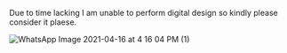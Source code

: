 Due to time lacking I am unable to perform digital design so kindly please consider it plaese.

![WhatsApp Image 2021-04-16 at 4 16 04 PM (1)](https://user-images.githubusercontent.com/62944627/115014197-a2b32380-9ecf-11eb-9df5-5906a0900541.jpeg)
